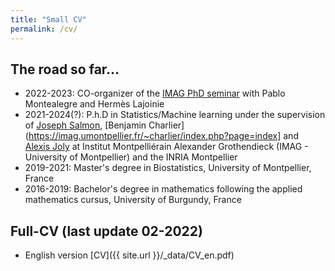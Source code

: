 ```yaml
---
title: "Small CV"
permalink: /cv/
---
```


## The road so far...

* 2022-2023: CO-organizer of the [IMAG PhD seminar](https://imag.umontpellier.fr/?page_id=625&idsem=596) with Pablo Montealegre and Hermès Lajoinie
* 2021-2024(?): P.h.D in Statistics/Machine learning under the supervision of [Joseph Salmon](josephsalmon.eu/), [Benjamin Charlier](https://imag.umontpellier.fr/~charlier/index.php?page=index] and [Alexis Joly](http://www-sop.inria.fr/members/Alexis.Joly/wiki/pmwiki.php) at Institut Montpelliérain Alexander Grothendieck (IMAG - University of Montpellier) and the INRIA Montpellier
* 2019-2021: Master's degree in Biostatistics, University of Montpellier, France
* 2016-2019: Bachelor's degree in mathematics following the applied mathematics cursus, University of Burgundy, France

## Full-CV (last update 02-2022)

* English version [CV]({{ site.url }}/_data/CV_en.pdf)

